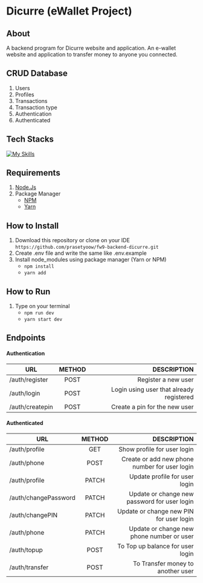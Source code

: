 # **Dicurre (eWallet Project)**

## **About**
A backend program for Dicurre website and application. An e-wallet website and application to transfer money to anyone you connected.

## **CRUD Database**
1. Users
2. Profiles
3. Transactions
4. Transaction type
5. Authentication
6. Authenticated


## **Tech Stacks**

[![My Skills](https://skills.thijs.gg/icons?i=nodejs,express,&theme=light)](https://skills.thijs.gg)

## **Requirements**
1. [Node.Js](https://nodejs.org/en/ "Node Js")
2. Package Manager
    * [NPM](https://www.npmjs.com/ "NPM")
    * [Yarn](https://yarnpkg.com/ "Yarn")

## **How to Install**
1. Download this repository or clone on your IDE ```https://github.com/prasetyoow/fw9-backend-dicurre.git```
2. Create .env file and write the same like .env.example
3. Install node_modules using package manager (Yarn or NPM)
    * ```npm install```
    * ```yarn add```
    
## **How to Run**
1. Type on your terminal
    * ```npm run dev```
    * ```yarn start dev```

## **Endpoints**

  ####  **Authentication**

| URL        | METHOD        | DESCRIPTION  |
| ------------- |:-------------:| ------------:|
|/auth/register      | POST | Register a new user |
|/auth/login     | POST | Login using user that already registered |
| /auth/createpin | POST | Create a pin for the new user |


  ####  **Authenticated**
| URL        | METHOD        | DESCRIPTION  |
| ------------- |:-------------:| ------------:|
|/auth/profile| GET | Show profile for user login |
|/auth/phone| POST | Create or add new phone number for user login |
| /auth/profile | PATCH | Update profile for user login |
| /auth/changePassword | PATCH | Update or change new password for user login |
|/auth/changePIN| PATCH | Update or change new PIN for user login |
|/auth/phone| PATCH |Update or change new phone number or user |
|/auth/topup| POST |To Top up balance for user login |
|/auth/transfer| POST |To Transfer money to another user |
